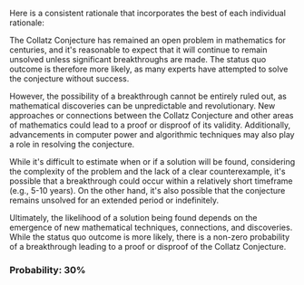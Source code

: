 Here is a consistent rationale that incorporates the best of each individual rationale:

The Collatz Conjecture has remained an open problem in mathematics for centuries, and it's reasonable to expect that it will continue to remain unsolved unless significant breakthroughs are made. The status quo outcome is therefore more likely, as many experts have attempted to solve the conjecture without success.

However, the possibility of a breakthrough cannot be entirely ruled out, as mathematical discoveries can be unpredictable and revolutionary. New approaches or connections between the Collatz Conjecture and other areas of mathematics could lead to a proof or disproof of its validity. Additionally, advancements in computer power and algorithmic techniques may also play a role in resolving the conjecture.

While it's difficult to estimate when or if a solution will be found, considering the complexity of the problem and the lack of a clear counterexample, it's possible that a breakthrough could occur within a relatively short timeframe (e.g., 5-10 years). On the other hand, it's also possible that the conjecture remains unsolved for an extended period or indefinitely.

Ultimately, the likelihood of a solution being found depends on the emergence of new mathematical techniques, connections, and discoveries. While the status quo outcome is more likely, there is a non-zero probability of a breakthrough leading to a proof or disproof of the Collatz Conjecture.

### Probability: 30%